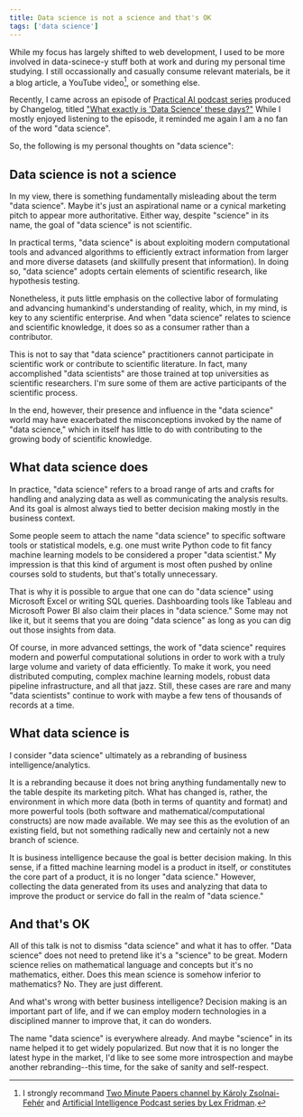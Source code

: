 ```yaml
---
title: Data science is not a science and that's OK
tags: ['data science']
---
```


While my focus has largely shifted to web development, I used to be more involved in data-scinece-y stuff both at work and during my personal time studying. I still occassionally and casually consume relevant materials, be it a blog article, a YouTube video[^1], or something else.

[^1]: I strongly recommand [Two Minute Papers channel by Károly Zsolnai-Fehér](https://www.youtube.com/channel/UCbfYPyITQ-7l4upoX8nvctg) and [Artificial Intelligence Podcast series by Lex Fridman](https://www.youtube.com/watch?v=rfKiTGj-zeQ&list=PLrAXtmErZgOdP_8GztsuKi9nrraNbKKp4).

Recently, I came across an episode of [Practical AI podcast series](https://changelog.com/practicalai) produced by Changelog, titled ["What exactly is 'Data Science' these days?"](https://changelog.com/news/e9rY/visit) While I mostly enjoyed listening to the episode, it reminded me again I am a no fan of the word "data science".

So, the following is my personal thoughts on "data science":

## Data science is not a science

In my view, there is something fundamentally misleading about the term "data science". Maybe it's just an aspirational name or a cynical marketing pitch to appear more authoritative. Either way, despite "science" in its name, the goal of "data science" is not scientific.

In practical terms, "data science" is about exploiting modern computational tools and advanced algorithms to efficiently extract information from larger and more diverse datasets (and skillfully present that information).
In doing so, "data science" adopts certain elements of scientific research, like hypothesis testing.

Nonetheless, it puts little emphasis on the collective labor of formulating and advancing humankind's understanding of reality, which, in my mind, is key to any scientific enterprise. And when "data science" relates to science and scientific knowledge, it does so as a consumer rather than a contributor.

This is not to say that "data science" practitioners cannot participate in scientific work or contribute to scientific literature. In fact, many accomplished "data scientists" are those trained at top universities as scientific researchers. I'm sure some of them are active participants of the scientific process.

In the end, however, their presence and influence in the "data science" world may have exacerbated the misconceptions invoked by the name of "data science," which in itself has little to do with contributing to the growing body of scientific knowledge.

## What data science does

In practice, "data science" refers to a broad range of arts and crafts for handling and analyzing data as well as communicating the analysis results. And its goal is almost always tied to better decision making mostly in the business context.

Some people seem to attach the name "data science" to specific software tools or statistical models, e.g. one must write Python code to fit fancy machine learning models to be considered a proper "data scientist." My impression is that this kind of argument is most often pushed by online courses sold to students, but that's totally unnecessary.

That is why it is possible to argue that one can do "data science" using Microsoft Excel or writing SQL queries. Dashboarding tools like Tableau and Microsoft Power BI also claim their places in "data science." Some may not like it, but it seems that you are doing "data science" as long as you can dig out those insights from data.

Of course, in more advanced settings, the work of "data science" requires modern and powerful computational solutions in order to work with a truly large volume and variety of data efficiently. To make it work, you need distributed computing, complex machine learning models, robust data pipeline infrastructure, and all that jazz. Still, these cases are rare and many "data scientists" continue to work with maybe a few tens of thousands of records at a time.

## What data science is

I consider "data science" ultimately as a rebranding of business intelligence/analytics.

It is a rebranding because it does not bring anything fundamentally new to the table despite its marketing pitch. What has changed is, rather, the environment in which more data (both in terms of quantity and format) and more powerful tools (both software and mathematical/computational constructs) are now made available. We may see this as the evolution of an existing field, but not something radically new and certainly not a new branch of science.

It is business intelligence because the goal is better decision making. In this sense, if a fitted machine learning model is a product in itself, or constitutes the core part of a product, it is no longer "data science." However, collecting the data generated from its uses and analyzing that data to improve the product or service do fall in the realm of "data science."

## And that's OK

All of this talk is not to dismiss "data science" and what it has to offer. "Data science" does not need to pretend like it's a "science" to be great. Modern science relies on mathematical language and concepts but it's no mathematics, either. Does this mean science is somehow inferior to mathematics? No. They are just different.

And what's wrong with better business intelligence? Decision making is an important part of life, and if we can employ modern technologies in a disciplined manner to improve that, it can do wonders.

The name "data science" is everywhere already. And maybe "science" in its name helped it to get widely popularized. But now that it is no longer the latest hype in the market, I'd like to see some more introspection and maybe another rebranding--this time, for the sake of sanity and self-respect.
